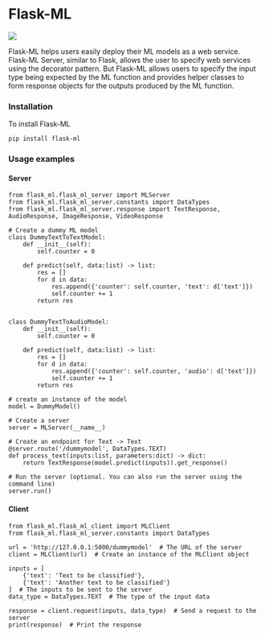 # Flask-ML

![](https://img.shields.io/badge/license-MIT-blue.svg?style=flat-square)

Flask-ML helps users easily deploy their ML models as a web service. Flask-ML Server, similar to Flask, allows the user to specify web services using the decorator pattern. But Flask-ML allows users to specify the input type being expected by the ML function and provides helper classes to form response objects for the outputs produced by the ML function.

### Installation

To install Flask-ML
```
pip install flask-ml
```

### Usage examples

#### Server

```
from flask_ml.flask_ml_server import MLServer
from flask_ml.flask_ml_server.constants import DataTypes
from flask_ml.flask_ml_server.response import TextResponse, AudioResponse, ImageResponse, VideoResponse

# Create a dummy ML model
class DummyTextToTextModel:
    def __init__(self):
        self.counter = 0

    def predict(self, data:list) -> list:
        res = []
        for d in data:
            res.append({'counter': self.counter, 'text': d['text']})
            self.counter += 1
        return res


class DummyTextToAudioModel:
    def __init__(self):
        self.counter = 0

    def predict(self, data:list) -> list:
        res = []
        for d in data:
            res.append({'counter': self.counter, 'audio': d['text']})
            self.counter += 1
        return res

# create an instance of the model
model = DummyModel()

# Create a server
server = MLServer(__name__)

# Create an endpoint for Text -> Text
@server.route('/dummymodel', DataTypes.TEXT)
def process_text(inputs:list, parameters:dict) -> dict:    
    return TextResponse(model.predict(inputs)).get_response()

# Run the server (optional. You can also run the server using the command line)
server.run()
```

#### Client

```
from flask_ml.flask_ml_client import MLClient
from flask_ml.flask_ml_server.constants import DataTypes

url = 'http://127.0.0.1:5000/dummymodel'  # The URL of the server
client = MLClient(url)  # Create an instance of the MLClient object

inputs = [
    {'text': 'Text to be classified'},
    {'text': 'Another text to be classified'}
]  # The inputs to be sent to the server
data_type = DataTypes.TEXT  # The type of the input data

response = client.request(inputs, data_type)  # Send a request to the server
print(response)  # Print the response
```
